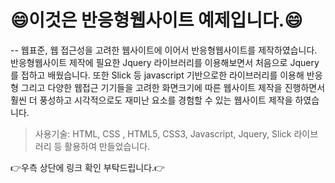 # 😄이것은 반응형웹사이트 예제입니다.😄
--
웹표준, 웹 접근성을 고려한 웹사이트에 이어서 반응형웹사이트를 제작하였습니다. 반응형웹사이트 제작에 필요한 Jquery 라이브러리를 이용해보면서 처음으로 Jquery를 접하고 배웠습니다. 또한 Slick 등 javascript 기반으로한 라이브러리를 이용해
반응형 그리고 다양한 웹접근 기기들을 고려한 화면크기에 따른 웹사이트 제작을 진행하면서 훨씬 더 풍성하고 시각적으로도 재미난 요소를 경험할 수 있는 웹사이트 제작을 하였습니다.  

> 사용기술: HTML, CSS , HTML5, CSS3, Javascript, Jquery, Slick 라이브러리 등 활용하여 만들었습니다.

👉우측 상단에 링크 확인 부탁드립니다.👉
